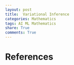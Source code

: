 ```yaml
---
layout: post
title:  Variational Inference
categories: Mathematics
tags: AI ML Mathematics
share: True
comments: True
---
```





# References
